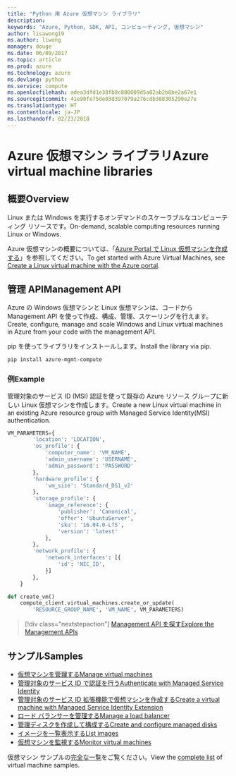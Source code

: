 ```yaml
---
title: "Python 用 Azure 仮想マシン ライブラリ"
description: 
keywords: "Azure, Python, SDK, API, コンピューティング, 仮想マシン"
author: lisawong19
ms.author: liwong
manager: douge
ms.date: 06/09/2017
ms.topic: article
ms.prod: azure
ms.technology: azure
ms.devlang: python
ms.service: compute
ms.openlocfilehash: adea3dfd1e38fb8c880009d5a02ab2b8be2a67e1
ms.sourcegitcommit: 41e90fe75de03d397079a276cdb388305290e27e
ms.translationtype: HT
ms.contentlocale: ja-JP
ms.lasthandoff: 02/23/2018
---
```

# <a name="azure-virtual-machine-libraries"></a><span data-ttu-id="9bb89-103">Azure 仮想マシン ライブラリ</span><span class="sxs-lookup"><span data-stu-id="9bb89-103">Azure virtual machine libraries</span></span>

## <a name="overview"></a><span data-ttu-id="9bb89-104">概要</span><span class="sxs-lookup"><span data-stu-id="9bb89-104">Overview</span></span>

<span data-ttu-id="9bb89-105">Linux または Windows を実行するオンデマンドのスケーラブルなコンピューティング リソースです。</span><span class="sxs-lookup"><span data-stu-id="9bb89-105">On-demand, scalable computing resources running Linux or Windows.</span></span>

<span data-ttu-id="9bb89-106">Azure 仮想マシンの概要については、「[Azure Portal で Linux 仮想マシンを作成する](/azure/virtual-machines/linux/quick-create-portal)」を参照してください。</span><span class="sxs-lookup"><span data-stu-id="9bb89-106">To get started with Azure Virtual Machines, see [Create a Linux virtual machine with the Azure portal](/azure/virtual-machines/linux/quick-create-portal).</span></span>

## <a name="management-api"></a><span data-ttu-id="9bb89-107">管理 API</span><span class="sxs-lookup"><span data-stu-id="9bb89-107">Management API</span></span>

<span data-ttu-id="9bb89-108">Azure の Windows 仮想マシンと Linux 仮想マシンは、コードから Management API を使って作成、構成、管理、スケーリングを行えます。</span><span class="sxs-lookup"><span data-stu-id="9bb89-108">Create, configure, manage and scale Windows and Linux virtual machines in Azure from your code with the management API.</span></span>

<span data-ttu-id="9bb89-109">pip を使ってライブラリをインストールします。</span><span class="sxs-lookup"><span data-stu-id="9bb89-109">Install the library via pip.</span></span>

```bash
pip install azure-mgmt-compute 
```   

### <a name="example"></a><span data-ttu-id="9bb89-110">例</span><span class="sxs-lookup"><span data-stu-id="9bb89-110">Example</span></span>

<span data-ttu-id="9bb89-111">管理対象のサービス ID (MSI) 認証を使って既存の Azure リソース グループに新しい Linux 仮想マシンを作成します。</span><span class="sxs-lookup"><span data-stu-id="9bb89-111">Create a new Linux virtual machine in an existing Azure resource group with Managed Service Identity(MSI) authentication.</span></span>

```python
VM_PARAMETERS={
        'location': 'LOCATION',
        'os_profile': {
            'computer_name': 'VM_NAME',
            'admin_username': 'USERNAME',
            'admin_password': 'PASSWORD'
        },
        'hardware_profile': {
            'vm_size': 'Standard_DS1_v2'
        },
        'storage_profile': {
            'image_reference': {
                'publisher': 'Canonical',
                'offer': 'UbuntuServer',
                'sku': '16.04.0-LTS',
                'version': 'latest'
            },
        },
        'network_profile': {
            'network_interfaces': [{
                'id': 'NIC_ID',
            }]
        },
    }

def create_vm()
    compute_client.virtual_machines.create_or_update(
        'RESOURCE_GROUP_NAME', 'VM_NAME', VM_PARAMETERS)
```

> [!div class="nextstepaction"]
> [<span data-ttu-id="9bb89-112">Management API を探す</span><span class="sxs-lookup"><span data-stu-id="9bb89-112">Explore the Management APIs</span></span>](/python/api/overview/azure/virtualmachines/management)

## <a name="samples"></a><span data-ttu-id="9bb89-113">サンプル</span><span class="sxs-lookup"><span data-stu-id="9bb89-113">Samples</span></span>

* <span data-ttu-id="9bb89-114">[仮想マシンを管理する][1]</span><span class="sxs-lookup"><span data-stu-id="9bb89-114">[Manage virtual machines][1]</span></span>
* <span data-ttu-id="9bb89-115">[管理対象のサービス ID で認証を行う][2]</span><span class="sxs-lookup"><span data-stu-id="9bb89-115">[Authenticate with Managed Service Identity][2]</span></span>
* <span data-ttu-id="9bb89-116">[管理対象のサービス ID 拡張機能で仮想マシンを作成する][3]</span><span class="sxs-lookup"><span data-stu-id="9bb89-116">[Create a virtual machine with Managed Service Identity Extension][3]</span></span>
* <span data-ttu-id="9bb89-117">[ロード バランサーを管理する][4]</span><span class="sxs-lookup"><span data-stu-id="9bb89-117">[Manage a load balancer][4]</span></span>
* <span data-ttu-id="9bb89-118">[管理ディスクを作成して構成する][5]</span><span class="sxs-lookup"><span data-stu-id="9bb89-118">[Create and configure managed disks][5]</span></span>
* <span data-ttu-id="9bb89-119">[イメージを一覧表示する][6]</span><span class="sxs-lookup"><span data-stu-id="9bb89-119">[List images][6]</span></span> 
* <span data-ttu-id="9bb89-120">[仮想マシンを監視する][7]</span><span class="sxs-lookup"><span data-stu-id="9bb89-120">[Monitor virtual machines][7]</span></span>

<span data-ttu-id="9bb89-121">仮想マシン サンプルの[完全な一覧](https://azure.microsoft.com/resources/samples/?platform=python&term=virtual-machines)をご覧ください。</span><span class="sxs-lookup"><span data-stu-id="9bb89-121">View the [complete list](https://azure.microsoft.com/resources/samples/?platform=python&term=virtual-machines) of virtual machine samples.</span></span>

[1]: https://azure.microsoft.com/resources/samples/virtual-machines-python-manage/
[2]: https://github.com/Azure-Samples/resource-manager-python-manage-resources-with-msi
[3]: https://github.com/Azure-Samples/compute-python-msi-vm
[4]: https://azure.microsoft.com/resources/samples/network-python-manage-loadbalancer
[5]: ../docs-ref-conceptual/python-sdk-azure-samples-managed-disks.md
[6]: ../docs-ref-conceptual/python-sdk-azure-samples-list-images.md
[7]: ../docs-ref-conceptual/python-sdk-azure-samples-monitor-vms.md